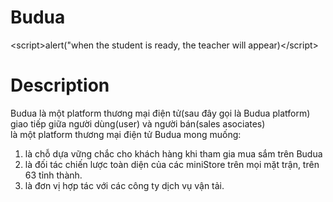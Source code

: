 # Budua
&lt;script>alert("when the student is ready, the teacher will appear)&lt;/script>

# Description
Budua là một platform thương mại điện tử(sau đây gọi là Budua platform) giao tiếp giữa người dùng(user) và người bán(sales asociates)  
là một platform thương mại điện tử Budua mong muống:
1. là chỗ dựa vững chắc cho khách hàng khi tham gia mua sắm trên Budua
2. là đối tác chiến lược toàn diện của các miniStore trên mọi mặt trận, trên 63 tỉnh thành.
3. là đơn vị hợp tác với các công ty dịch vụ vận tải. 
